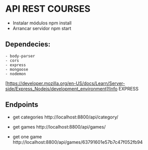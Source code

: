 # API REST COURSES
- Instalar módulos
    npm install
- Arrancar servidor
    npm start

## Dependecies:
    - body-parser
    - cors
    - express
    - mongoose
    - nodemon

[https://developer.mozilla.org/en-US/docs/Learn/Server-side/Express_Nodejs/development_environment]!Info EXPRESS

## Endpoints
- get categories
http://localhost:8800/api/category/

- get games
http://localhost:8800/api/games/

- get one game 
http://localhost:8800/api/games/63791601e57b7c47f052fb94


